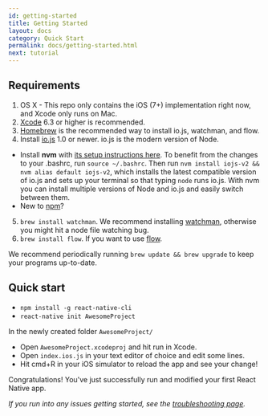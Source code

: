 ```yaml
---
id: getting-started
title: Getting Started
layout: docs
category: Quick Start
permalink: docs/getting-started.html
next: tutorial
---
```


## Requirements

1. OS X - This repo only contains the iOS (7+) implementation right now, and Xcode only runs on Mac.
2. [Xcode](https://developer.apple.com/xcode/downloads/) 6.3 or higher is recommended.
3. [Homebrew](http://brew.sh/) is the recommended way to install io.js, watchman, and flow.
4. Install [io.js](https://iojs.org/) 1.0 or newer. io.js is the modern version of Node.
  - Install **nvm** with [its setup instructions here](https://github.com/creationix/nvm#installation). To benefit from the changes to your .bashrc, run `source ~/.bashrc`. Then run `nvm install iojs-v2 && nvm alias default iojs-v2`, which installs the latest compatible version of io.js and sets up your terminal so that typing `node` runs io.js. With nvm you can install multiple versions of Node and io.js and easily switch between them.
  - New to [npm](https://docs.npmjs.com/)?
5. `brew install watchman`. We recommend installing [watchman](https://facebook.github.io/watchman/docs/install.html), otherwise you might hit a node file watching bug.
6. `brew install flow`. If you want to use [flow](http://www.flowtype.org).

We recommend periodically running `brew update && brew upgrade` to keep your programs up-to-date.

## Quick start

- `npm install -g react-native-cli`
- `react-native init AwesomeProject`

In the newly created folder `AwesomeProject/`

- Open `AwesomeProject.xcodeproj` and hit run in Xcode.
- Open `index.ios.js` in your text editor of choice and edit some lines.
- Hit cmd+R in your iOS simulator to reload the app and see your change!

Congratulations! You've just successfully run and modified your first React Native app.

_If you run into any issues getting started, see the [troubleshooting page](/react-native/docs/troubleshooting.html#content)._
